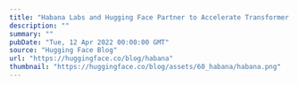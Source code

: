 ```yaml
---
title: "Habana Labs and Hugging Face Partner to Accelerate Transformer Model Training"
description: ""
summary: ""
pubDate: "Tue, 12 Apr 2022 00:00:00 GMT"
source: "Hugging Face Blog"
url: "https://huggingface.co/blog/habana"
thumbnail: "https://huggingface.co/blog/assets/60_habana/habana.png"
---
```


